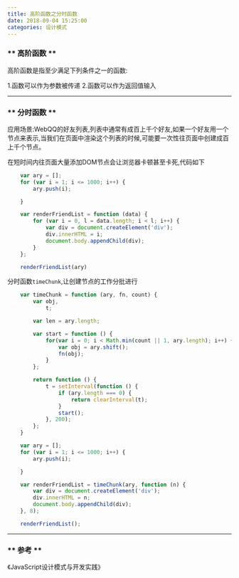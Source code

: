 ```yaml
---
title: 高阶函数之分时函数
date: 2018-09-04 15:25:00
categories: 设计模式
---
```


### ** 高阶函数 **

高阶函数是指至少满足下列条件之一的函数:

1.函数可以作为参数被传递
2.函数可以作为返回值输入

******************************
### ** 分时函数 **

应用场景:WebQQ的好友列表,列表中通常有成百上千个好友,如果一个好友用一个节点来表示,当我们在页面中渲染这个列表的时候,可能要一次性往页面中创建成百上千个节点。

在短时间内往页面大量添加DOM节点会让浏览器卡顿甚至卡死,代码如下

```javascript
    var ary = [];
    for (var i = 1; i <= 1000; i++) {
        ary.push(i);

    }

    var renderFriendList = function (data) {
        for (var i = 0, l = data.length; i < l; i++) {
            var div = document.createElement('div');
            div.innerHTML = i;
            document.body.appendChild(div);
        }  
    };

    renderFriendList(ary)
```

分时函数`timeChunk`,让创建节点的工作分批进行

```javascript
    var timeChunk = function (ary, fn, count) {
        var obj,
            t;

        var len = ary.length;

        var start = function () {
            for(var i = 0; i < Math.min(count || 1, ary.length); i++) {
                var obj = ary.shift();
                fn(obj);
            }
        };

        return function () {
            t = setInterval(function () {
                if (ary.length === 0) {
                    return clearInterval(t);
                }
                start();
            }, 200);
        };
    }

    var ary = [];
    for (var i = 1; i <= 1000; i++) {
        ary.push(i);

    }

    var renderFriendList = timeChunk(ary, function (n) {
        var div = document.createElement('div');
        div.innerHTML = n;
        document.body.appendChild(div);
    }, 8);

    renderFriendList();
```

******************************

### ** 参考 **
《JavaScript设计模式与开发实践》

